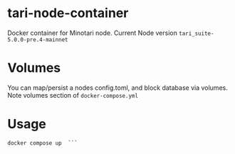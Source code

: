 # tari-node-container
Docker container for Minotari node. Current Node version `tari_suite-5.0.0-pre.4-mainnet`

# Volumes
You can map/persist a nodes config.toml, and block database via volumes. Note volumes section of `docker-compose.yml`


# Usage # 
``` docker build -t tari-node . 
docker compose up  ```
